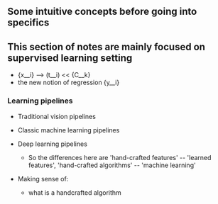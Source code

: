 ## Some intuitive concepts before going into specifics

## This section of notes are mainly focused on supervised learning setting

- {x__i} --> (t__i) << {C__k}
- the new notion of regression {y__i}

### Learning pipelines
- Traditional vision pipelines
- Classic machine learning pipelines
- Deep learning pipelines
  - So the differences here are 'hand-crafted features' -- 'learned features', 'hand-crafted algorithms' -- 'machine learning'

- Making sense of: 
  - what is a handcrafted algorithm



      

